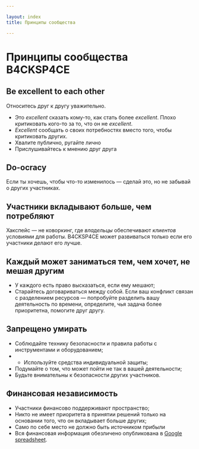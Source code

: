 ```yaml
---

layout: index
title: Принципы сообщества

---
```


# Принципы сообщества B4CKSP4CE

## Be excellent to each other

Относитесь друг к другу уважительно.

* Это _excellent_ сказать кому-то, как стать более _excellent_. Плохо критиковать кого-то за то, что он не _excellent_.
* _Excellent_ сообщать о своих потребностях вместо того, чтобы критиковать других.
* Хвалите публично, ругайте лично
* Прислушивайтесь к мнению друг друга

## Do-ocracy

Если ты хочешь, чтобы что-то изменилось — сделай это, но не забывай о других участниках.

## Участники вкладывают больше, чем потребляют

Хакспейс — не коворкинг, где _владельцы_ обеспечивают _клиентов_ условиями для работы. B4CKSP4CE может развиваться только если его участники делают его лучше.

## Каждый может заниматься тем, чем хочет, не мешая другим

* У каждого есть право высказаться, если ему мешают;
* Старайтесь договариваться между собой. Если ваш конфликт связан с разделением ресурсов — попробуйте разделить вашу деятельность по времени, определите, чья задача более приоритетна, помогите друг другу.

## Запрещено умирать

* Соблюдайте технику безопасности и правила работы с инструментами и оборудованием;
* * Используйте средства индивидуальной защиты;
* Подумайте о том, что может пойти не так в вашей деятельности;
* Будьте внимательны к безопасности других участников.

## Финансовая независимость

* Участники финансово поддерживают пространство;
* Никто не имеет приоритета в принятии решений только на основании того, что он вкладывает больше других;
* Само по себе место не должно быть источником прибыли
* Вся финансовая информация обезличено опубликована в [Google spreadsheet](https://drive.google.com/open?id=1axxo8_JOMkHQfMpo-TbR6vLCXhowdyu8iZRUjZ59F04).
